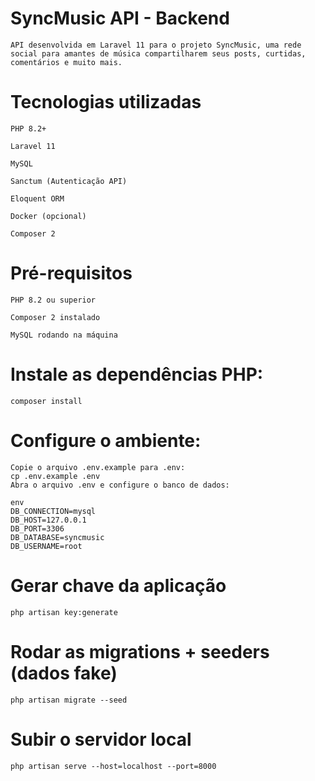 # SyncMusic API - Backend
    API desenvolvida em Laravel 11 para o projeto SyncMusic, uma rede social para amantes de música compartilharem seus posts, curtidas, comentários e muito mais.

# Tecnologias utilizadas
    PHP 8.2+

    Laravel 11

    MySQL

    Sanctum (Autenticação API)

    Eloquent ORM

    Docker (opcional)

    Composer 2

# Pré-requisitos
    PHP 8.2 ou superior

    Composer 2 instalado

    MySQL rodando na máquina
# Instale as dependências PHP:
    composer install
# Configure o ambiente:
    Copie o arquivo .env.example para .env:
    cp .env.example .env
    Abra o arquivo .env e configure o banco de dados:

    env
    DB_CONNECTION=mysql
    DB_HOST=127.0.0.1
    DB_PORT=3306
    DB_DATABASE=syncmusic
    DB_USERNAME=root
# Gerar chave da aplicação
    php artisan key:generate

# Rodar as migrations + seeders (dados fake)
    php artisan migrate --seed

# Subir o servidor local

    php artisan serve --host=localhost --port=8000
